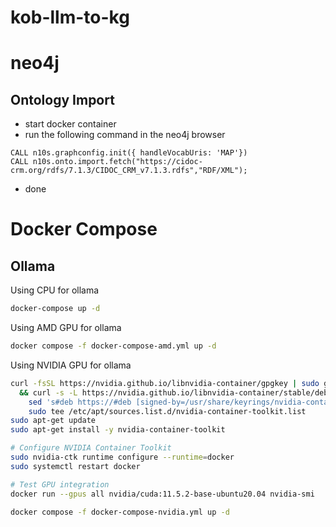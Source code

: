 # kob-llm-to-kg

# neo4j 

## Ontology Import
- start docker container
- run the following command in the neo4j browser
``` cypher
CALL n10s.graphconfig.init({ handleVocabUris: 'MAP'})
CALL n10s.onto.import.fetch("https://cidoc-crm.org/rdfs/7.1.3/CIDOC_CRM_v7.1.3.rdfs","RDF/XML");
```
- done

# Docker Compose
## Ollama
Using CPU for ollama
``` bash
docker-compose up -d
```

Using AMD GPU for ollama
``` bash
docker compose -f docker-compose-amd.yml up -d
```

Using NVIDIA GPU for ollama
``` bash
curl -fsSL https://nvidia.github.io/libnvidia-container/gpgkey | sudo gpg --dearmor -o /usr/share/keyrings/nvidia-container-toolkit-keyring.gpg \
  && curl -s -L https://nvidia.github.io/libnvidia-container/stable/deb/nvidia-container-toolkit.list | \
    sed 's#deb https://#deb [signed-by=/usr/share/keyrings/nvidia-container-toolkit-keyring.gpg] https://#g' | \
    sudo tee /etc/apt/sources.list.d/nvidia-container-toolkit.list
sudo apt-get update
sudo apt-get install -y nvidia-container-toolkit

# Configure NVIDIA Container Toolkit
sudo nvidia-ctk runtime configure --runtime=docker
sudo systemctl restart docker

# Test GPU integration
docker run --gpus all nvidia/cuda:11.5.2-base-ubuntu20.04 nvidia-smi

docker compose -f docker-compose-nvidia.yml up -d
```